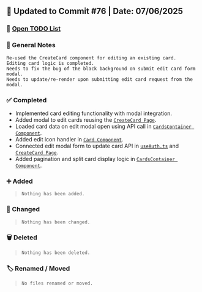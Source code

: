 ## 📅 Updated to Commit #76 | Date: 07/06/2025

### 🔗 [Open TODO List](./todo-list.md)

### 📝 General Notes

```
Re-used the CreateCard component for editing an existing card.
Editing card logic is completed.
Needs to fix the bug of the black background on submit edit card form modal.
Needs to update/re-render upon submitting edit card request from the modal.
```

### ✅ Completed

- Implemented card editing functionality with modal integration.
- Added modal to edit cards reusing the [`CreateCard Page`](./src/pages/CreateCard/CreateCard.page.tsx).
- Loaded card data on edit modal open using API call in [`CardsContainer Component`](./src/components/card/CardsContainer.tsx).
- Added edit icon handler in [`Card Component`](./src/components/card/Card.tsx).
- Connected edit modal form to update card API in [`useAuth.ts`](./src/hooks/useAuth.ts) and [`CreateCard Page`](./src/pages/CreateCard/CreateCard.page.tsx).
- Added pagination and split card display logic in [`CardsContainer Component`](./src/components/card/CardsContainer.tsx).

### ➕ Added

> `Nothing has been added.`

### 🔄 Changed

> `Nothing has been changed.`

### 🗑️ Deleted

> `Nothing has been deleted.`

### 🏷️ Renamed / Moved

> `No files renamed or moved.`
